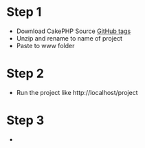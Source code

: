 # Step 1
* Download CakePHP Source [GitHub tags](https://github.com/cakephp/cakephp/tags)
* Unzip and rename to name of project
* Paste to www folder

# Step 2
* Run the project like http://localhost/project

# Step 3
* 
